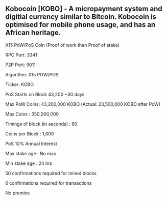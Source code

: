## Kobocoin [KOBO] - A micropayment system and digitial currency similar to Bitcoin. Kobocoin is optimised for mobile phone usage, and has an African heritage.


X15 PoW/PoS Coin (Proof of work then Proof of stake)

RPC Port: 3341

P2P Port: 9011

Algorithm: X15 POW/POS

Ticker: KOBO

PoS Starts on Block 43,200 ~30 days

Max PoW Coins: 43,200,000 KOBO
(Actual: 23,500,000 KOBO after PoW)

Max Coins : 350,000,000

Timings of block (in seconds) : 60

Coins per Block  : 1,000

PoS 10% Annual Interest

Max stake age : No max

Min stake age : 24 hrs

50 confirmations required for mined blocks

6 confirmations required for transactions

No premine